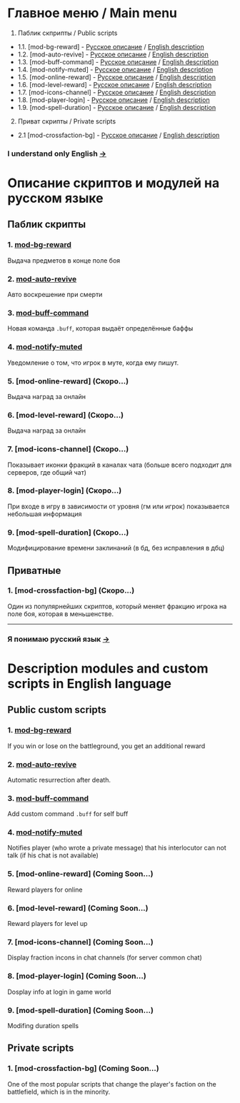 # Главное меню / Main menu
1. Паблик скприпты / Public scripts
- 1.1. [mod-bg-reward] - [Русское описание](https://github.com/Winfidonarleyan/AzerothcoreScipts/blob/master/README.md#1-mod-bg-reward) / [English description](https://github.com/Winfidonarleyan/AzerothcoreScipts/blob/master/README.md#1-mod-bg-reward-1)
- 1.2. [mod-auto-revive] - [Русское описание](https://github.com/Winfidonarleyan/AzerothcoreScipts/blob/master/README.md#2-mod-auto-revive) / [English description](https://github.com/Winfidonarleyan/AzerothcoreScipts/blob/master/README.md#2-mod-auto-revive-1)
- 1.3. [mod-buff-command] - [Русское описание](https://github.com/Winfidonarleyan/AzerothcoreScipts/blob/master/README.md#3-mod-buff-command) / [English description](https://github.com/Winfidonarleyan/AzerothcoreScipts/blob/master/README.md#3-mod-buff-command-1)
- 1.4. [mod-notify-muted] - [Русское описание](https://github.com/Winfidonarleyan/AzerothcoreScipts/blob/master/README.md#4-mod-notify-muted) / [English description](https://github.com/Winfidonarleyan/AzerothcoreScipts/blob/master/README.md#4-mod-notify-muted-1)
- 1.5. [mod-online-reward] - [Русское описание](https://github.com/Winfidonarleyan/AzerothcoreScipts/blob/master/README.md#5-mod-online-reward-скоро) / [English description](https://github.com/Winfidonarleyan/AzerothcoreScipts/blob/master/README.md#5-mod-online-reward-coming-soon)
- 1.6. [mod-level-reward] - [Русское описание](https://github.com/Winfidonarleyan/AzerothcoreScipts/blob/master/README.md#6-mod-level-reward-скоро) / [English description](https://github.com/Winfidonarleyan/AzerothcoreScipts/blob/master/README.md#6-mod-level-reward-coming-soon)
- 1.7. [mod-icons-channel] - [Русское описание](https://github.com/Winfidonarleyan/AzerothcoreScipts/blob/master/README.md#7-mod-icons-channel-скоро) / [English description](https://github.com/Winfidonarleyan/AzerothcoreScipts/blob/master/README.md#7-mod-icons-channel-coming-soon)
- 1.8. [mod-player-login] - [Русское описание](https://github.com/Winfidonarleyan/AzerothcoreScipts/blob/master/README.md#8-mod-player-login-скоро) / [English description](https://github.com/Winfidonarleyan/AzerothcoreScipts/blob/master/README.md#8-mod-player-login-coming-soon)
- 1.9. [mod-spell-duration] - [Русское описание](https://github.com/Winfidonarleyan/AzerothcoreScipts/blob/master/README.md#9-mod-spell-duration-скоро) / [English description](https://github.com/Winfidonarleyan/AzerothcoreScipts/blob/master/README.md#9-mod-spell-duration-coming-soon)
2. Приват скрипты / Private scripts
- 2.1 [mod-crossfaction-bg] - [Русское описание](https://github.com/Winfidonarleyan/AzerothcoreScipts/blob/master/README.md#1-mod-crossfaction-bg) / [English description](https://github.com/Winfidonarleyan/AzerothcoreScipts/blob/master/README.md#1-mod-crossfaction-bg-coming-soon)

### I understand only English [->](https://github.com/Winfidonarleyan/AzerothcoreScipts/blob/master/README.md#description-modules-and-custom-scripts-n-english-language) 
# Описание скриптов и модулей на русском языке

## Паблик скрипты
### 1. [mod-bg-reward](https://github.com/azerothcore/mod-bg-reward)
Выдача предметов в конце поле боя

### 2. [mod-auto-revive](https://github.com/azerothcore/mod-auto-revive) 
Авто воскрешение при смерти

### 3. [mod-buff-command](https://github.com/azerothcore/mod-buff-command) 
Новая команда `.buff`, которая выдаёт определённые баффы

### 4. [mod-notify-muted](https://github.com/azerothcore/mod-notify-muted)
Уведомление о том, что игрок в муте, когда ему пишут.

### 5. [mod-online-reward] (Скоро...)
Выдача наград за онлайн

### 6. [mod-level-reward] (Скоро...)
Выдача наград за онлайн

### 7. [mod-icons-channel] (Скоро...)
Показывает иконки фракций в каналах чата (больше всего подходит для серверов, где общий чат)

### 8. [mod-player-login] (Скоро...)
При входе в игру в зависимости от уровня (гм или игрок) показывается небольшая информация

### 9. [mod-spell-duration] (Скоро...)
Модифицирование времени заклинаний (в бд, без исправления в дбц)

## Приватные

### 1. [mod-crossfaction-bg] (Скоро...)
Один из популярнейших скриптов, который меняет фракцию игрока на поле боя, которая в меньшенстве.

------
### Я понимаю русский язык [->](https://github.com/Winfidonarleyan/AzerothcoreScipts/blob/master/README.md#описание-скриптов-и-модулей-на-русском-языке)
# Description modules and custom scripts in English language

## Public custom scripts
### 1. [mod-bg-reward](https://github.com/azerothcore/mod-bg-reward)
If you win or lose on the battleground, you get an additional reward

### 2. [mod-auto-revive](https://github.com/azerothcore/mod-auto-revive) 
Automatic resurrection after death.

### 3. [mod-buff-command](https://github.com/azerothcore/mod-buff-command) 
Add custom command `.buff` for self buff

### 4. [mod-notify-muted](https://github.com/azerothcore/mod-notify-muted)
Notifies player (who wrote a private message) that his interlocutor can not talk (if his chat is not available)

### 5. [mod-online-reward] (Coming Soon...)
Reward players for online

### 6. [mod-level-reward] (Coming Soon...)
Reward players for level up

### 7. [mod-icons-channel] (Coming Soon...)
Display fraction incons in chat channels (for server common chat)

### 8. [mod-player-login] (Coming Soon...)
Dosplay info at login in game world

### 9. [mod-spell-duration] (Coming Soon...)
Modifing duration spells

## Private scripts

### 1. [mod-crossfaction-bg] (Coming Soon...)
One of the most popular scripts that change the player's faction on the battlefield, which is in the minority.
